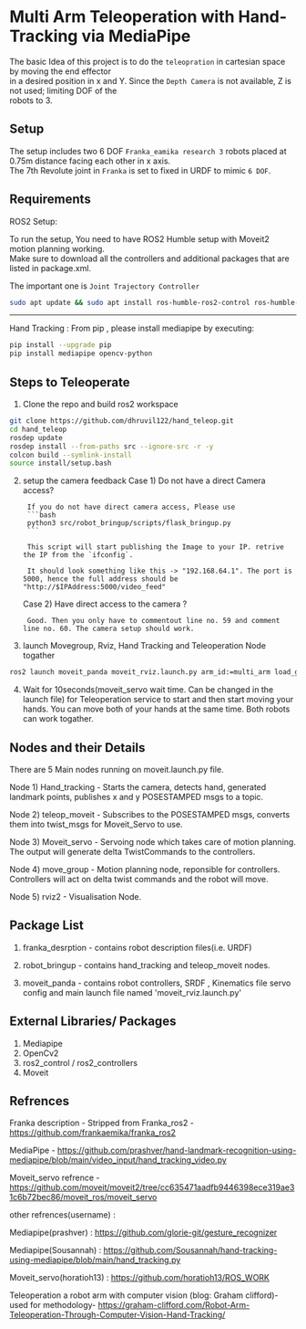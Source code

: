 # Multi Arm Teleoperation with Hand-Tracking via MediaPipe

The basic Idea of this project is to do the `teleopration` in cartesian space by moving the end effector  
in a desired position in x and Y. Since the `Depth Camera` is not available, Z is not used; limiting DOF of the  
robots to 3.

## Setup

The setup includes two 6 DOF `Franka_eamika research 3` robots placed at 0.75m distance facing each other in x axis.  
The 7th Revolute joint in `Franka` is set to fixed in URDF to mimic `6 DOF`. 

## Requirements

ROS2 Setup:

To run the setup, You need to have ROS2 Humble setup with Moveit2 motion planning working.  
Make sure to download all the controllers and additional packages that are listed in package.xml. 

The important one is `Joint Trajectory Controller`

```bash
sudo apt update && sudo apt install ros-humble-ros2-control ros-humble-ros2-controllers 
```
--------------------------------------------------------------------------------------------------------

Hand Tracking : 
From pip , please install mediapipe by executing:

```bash
pip install --upgrade pip
pip install mediapipe opencv-python
```


## Steps to Teleoperate 

1) Clone the repo and build ros2 workspace

```bash
git clone https://github.com/dhruvil122/hand_teleop.git
cd hand_teleop
rosdep update
rosdep install --from-paths src --ignore-src -r -y
colcon build --symlink-install
source install/setup.bash
```
2) setup the camera feedback
    Case 1) Do not have a direct Camera access?

        If you do not have direct camera access, Please use 
        ```bash 
        python3 src/robot_bringup/scripts/flask_bringup.py 
        ```
        
        This script will start publishing the Image to your IP. retrive the IP from the `ifconfig`.
        
        It should look something like this -> "192.168.64.1". The port is 5000, hence the full address should be "http://$IPAddress:5000/video_feed"
        

    Case 2) Have direct access to the camera ? 

        Good. Then you only have to commentout line no. 59 and comment line no. 60. The camera setup should work.


3) launch Movegroup, Rviz, Hand Tracking and Teleoperation Node togather

```bash
ros2 launch moveit_panda moveit_rviz.launch.py arm_id:=multi_arm load_gripper:=true
```

4) Wait for 10seconds(moveit_servo wait time. Can be changed in the launch file) for Teleoperation service to start and then start moving your hands. You can move both of your hands at the same time. Both robots can work togather.


## Nodes and their Details


There are 5 Main nodes running on moveit.launch.py file.

Node 1) Hand_tracking - Starts the camera, detects hand, generated landmark points, publishes  x and y POSESTAMPED msgs to a topic.

Node 2) teleop_moveit - Subscribes to the POSESTAMPED msgs, converts them into twist_msgs for Moveit_Servo to use.

Node 3) Moveit_servo - Servoing node which takes care of motion planning. The output will generate delta TwistCommands to the controllers.

Node 4) move_group - Motion planning node, reponsible for controllers. Controllers will act on delta twist commands and the robot will move.

Node 5) rviz2 - Visualisation Node.

## Package List

1) franka_desrption - contains robot description files(i.e. URDF)

2) robot_bringup - contains hand_tracking and teleop_moveit nodes.

3) moveit_panda - contains robot controllers, SRDF , Kinematics file servo config and main launch file named 'moveit_rviz.launch.py'

## External Libraries/ Packages

1) Mediapipe
2) OpenCv2
3) ros2_control / ros2_controllers
4) Moveit


## Refrences


Franka description - Stripped from Franka_ros2 - https://github.com/frankaemika/franka_ros2

MediaPipe - https://github.com/prashver/hand-landmark-recognition-using-mediapipe/blob/main/video_input/hand_tracking_video.py

Moveit_servo refrence - https://github.com/moveit/moveit2/tree/cc635471aadfb9446398ece319ae31c6b72bec86/moveit_ros/moveit_servo

other refrences(username) : 

Mediapipe(prashver) : https://github.com/glorie-git/gesture_recognizer

Mediapipe(Sousannah) : https://github.com/Sousannah/hand-tracking-using-mediapipe/blob/main/hand_tracking.py

Moveit_servo(horatioh13) : https://github.com/horatioh13/ROS_WORK 

Teleoperation a robot arm with computer vision (blog: Graham clifford)- used for methodology- https://graham-clifford.com/Robot-Arm-Teleoperation-Through-Computer-Vision-Hand-Tracking/









